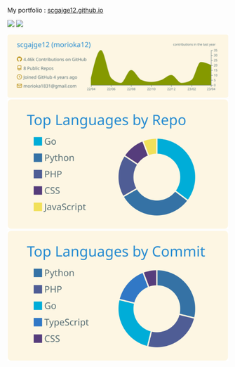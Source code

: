 
My portfolio : [scgajge12.github.io](https://scgajge12.github.io/)

![](https://komarev.com/ghpvc/?username=scgajge12&color=green)
 <a href="https://twitter.com/intent/follow?screen_name=scgajge12">
    <img height="20" src="https://img.shields.io/twitter/follow/scgajge12?label=Twitter&logo=twitter&style=flat" />
 </a>

[![](https://raw.githubusercontent.com/scgajge12/scgajge12/master/profile-summary-card-output/solarized/0-profile-details.svg)](https://github.com/vn7n24fzkq/github-profile-summary-cards)
[![](https://raw.githubusercontent.com/scgajge12/scgajge12/master/profile-summary-card-output/solarized/1-repos-per-language.svg)](https://github.com/vn7n24fzkq/github-profile-summary-cards)[![](https://raw.githubusercontent.com/scgajge12/scgajge12/master/profile-summary-card-output/solarized/2-most-commit-language.svg)](https://github.com/vn7n24fzkq/github-profile-summary-cards)
